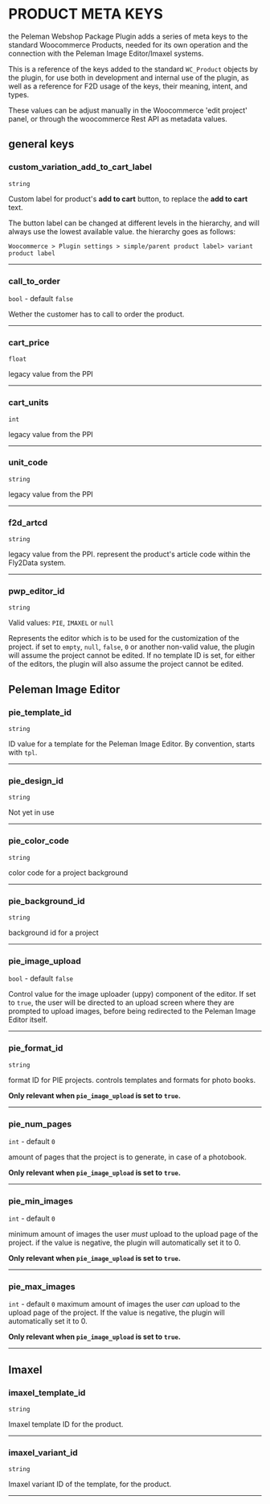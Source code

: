 # PRODUCT META KEYS

the Peleman Webshop Package Plugin adds a series of meta keys to the standard Woocommerce Products, needed for its own operation and the connection with the Peleman Image Editor/Imaxel systems.

This is a reference of the keys added to the standard `WC_Product` objects by the plugin, for use both in development and internal use of the plugin, as well as a reference for F2D usage of the keys, their meaning, intent, and types.

These values can be adjust manually in the Woocommerce 'edit project' panel, or through the woocommerce Rest API as metadata values.
## general keys

### custom_variation_add_to_cart_label
`string`

Custom label for product's **add to cart** button, to replace the **add to cart** text.

The button label can be changed at different levels in the hierarchy, and will always use the lowest available value. the hierarchy goes as follows:

```Woocommerce > Plugin settings > simple/parent product label> variant product label```
___
### call_to_order  
`bool` - default `false`

  Wether the customer has to call to order the product.
  ___
### cart_price
`float`

legacy value from the PPI
___
### cart_units
`int`

legacy value from the PPI
___
### unit_code
`string`

legacy value from the PPI
___
### f2d_artcd
`string`

legacy value from the PPI. represent the product's article code within the Fly2Data system.
___
### pwp_editor_id
`string`

Valid values: `PIE`, `IMAXEL` or `null`

Represents the editor which is to be used for the customization of the project. if set to `empty`, `null`, `false`, `0` or another non-valid value, the plugin will assume the project cannot be edited. If no template ID is set, for either of the editors, the plugin will also assume the project cannot be edited.

## Peleman Image Editor
### pie_template_id
`string`

ID value for a template for the Peleman Image Editor. By convention, starts with `tpl`.
___
### pie_design_id
`string`

Not yet in use
___
### pie_color_code
`string`

color code for a project background
___
### pie_background_id
`string`

background id for a project
___
### pie_image_upload
`bool` - default `false`

Control value for the image uploader (uppy) component of the editor. If set to `true`, the user will be directed to an upload screen where they are prompted to upload images, before being redirected to the Peleman Image Editor itself.
___
### pie_format_id
`string`

format ID for PIE projects. controls templates and formats for photo books.

**Only relevant when `pie_image_upload` is set to `true`.**
___
### pie_num_pages
`int` - default `0`

amount of pages that the project is to generate, in case of a photobook.

**Only relevant when `pie_image_upload` is set to `true`.**
___
### pie_min_images
`int` - default `0`

minimum amount of images the user *must* upload to the upload page of the project. if the value is negative, the plugin will automatically set it to 0.

**Only relevant when `pie_image_upload` is set to `true`.**
___
### pie_max_images
`int` - default `0`
maximum amount of images the user *can* upload to the upload page of the project. If the value is negative, the plugin will automatically set it to 0.

**Only relevant when `pie_image_upload` is set to `true`.**
___
## Imaxel
### imaxel_template_id
`string`

Imaxel template ID for the product.
___
### imaxel_variant_id
`string`

Imaxel variant ID of the template, for the product.
___
